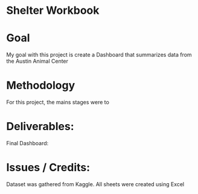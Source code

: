 # Shelter Workbook
# Goal
My goal with this project is create a Dashboard that summarizes data from the Austin Animal Center

# Methodology
For this project, the mains stages were to 

# Deliverables:
Final Dashboard: 

# Issues / Credits:
Dataset was gathered from Kaggle. All sheets were created using Excel
